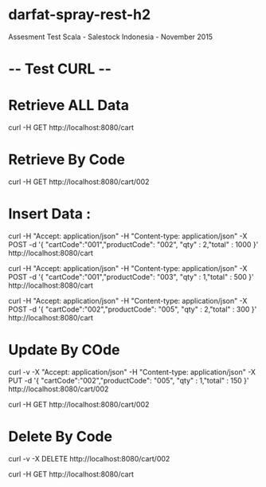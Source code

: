# darfat-spray-rest-h2
Assesment Test Scala - Salestock Indonesia - November 2015

# -- Test CURL --

# Retrieve ALL Data
curl -H GET http://localhost:8080/cart

# Retrieve By Code
curl -H GET http://localhost:8080/cart/002

# Insert Data :
curl -H "Accept: application/json" -H "Content-type: application/json" -X POST -d '{ "cartCode":"001","productCode": "002", "qty" : 2,"total" : 1000 }' http://localhost:8080/cart

curl -H "Accept: application/json" -H "Content-type: application/json" -X POST -d '{ "cartCode":"001","productCode": "003", "qty" : 1,"total" : 500 }'  http://localhost:8080/cart


curl -H "Accept: application/json" -H "Content-type: application/json" -X POST -d '{ "cartCode":"002","productCode": "005", "qty" : 2,"total" : 300 }' http://localhost:8080/cart

# Update By COde
curl -v -X "Accept: application/json" -H "Content-type: application/json" -X PUT -d '{ "cartCode":"002","productCode": "005", "qty" : 1,"total" : 150 }' http://localhost:8080/cart/002

curl -H GET http://localhost:8080/cart/002

# Delete By Code
curl -v -X DELETE http://localhost:8080/cart/002

curl -H GET http://localhost:8080/cart
